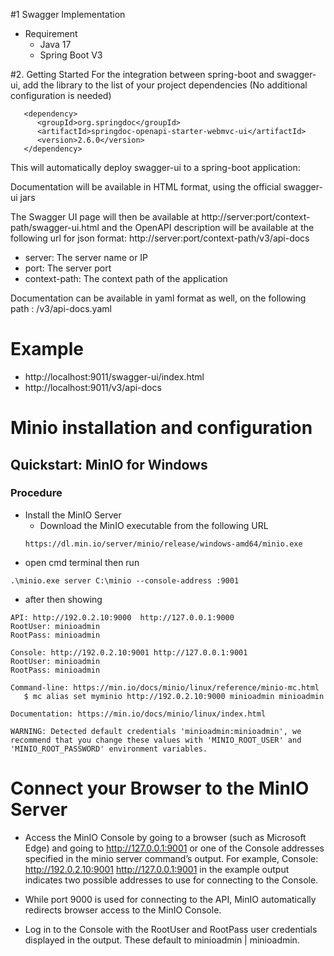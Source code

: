 #1 Swagger Implementation
* Requirement
  * Java 17
  * Spring Boot V3

#2. Getting Started
   For the integration between spring-boot and swagger-ui, add the library to the list of your project dependencies (No additional configuration is needed)
```
   <dependency>
      <groupId>org.springdoc</groupId>
      <artifactId>springdoc-openapi-starter-webmvc-ui</artifactId>
      <version>2.6.0</version>
   </dependency>
```

This will automatically deploy swagger-ui to a spring-boot application:

Documentation will be available in HTML format, using the official swagger-ui jars

The Swagger UI page will then be available at http://server:port/context-path/swagger-ui.html and the OpenAPI description will be available at the following url for json format: http://server:port/context-path/v3/api-docs

* server: The server name or IP 
* port: The server port 
* context-path: The context path of the application

Documentation can be available in yaml format as well, on the following path : /v3/api-docs.yaml

# Example
* http://localhost:9011/swagger-ui/index.html
* http://localhost:9011/v3/api-docs


# Minio installation and configuration
## Quickstart: MinIO for Windows
### Procedure
* Install the MinIO Server 
  * Download the MinIO executable from the following URL
  ```
  https://dl.min.io/server/minio/release/windows-amd64/minio.exe
  ```
* open cmd terminal then run
```
.\minio.exe server C:\minio --console-address :9001
```

* after then showing
```
API: http://192.0.2.10:9000  http://127.0.0.1:9000
RootUser: minioadmin
RootPass: minioadmin

Console: http://192.0.2.10:9001 http://127.0.0.1:9001
RootUser: minioadmin
RootPass: minioadmin

Command-line: https://min.io/docs/minio/linux/reference/minio-mc.html
   $ mc alias set myminio http://192.0.2.10:9000 minioadmin minioadmin

Documentation: https://min.io/docs/minio/linux/index.html

WARNING: Detected default credentials 'minioadmin:minioadmin', we recommend that you change these values with 'MINIO_ROOT_USER' and 'MINIO_ROOT_PASSWORD' environment variables.
```

# Connect your Browser to the MinIO Server

* Access the MinIO Console by going to a browser (such as Microsoft Edge) and going to http://127.0.0.1:9001 or one of the Console addresses specified in the minio server command’s output. For example, Console: http://192.0.2.10:9001 http://127.0.0.1:9001 in the example output indicates two possible addresses to use for connecting to the Console.

* While port 9000 is used for connecting to the API, MinIO automatically redirects browser access to the MinIO Console.

* Log in to the Console with the RootUser and RootPass user credentials displayed in the output. These default to minioadmin | minioadmin.

